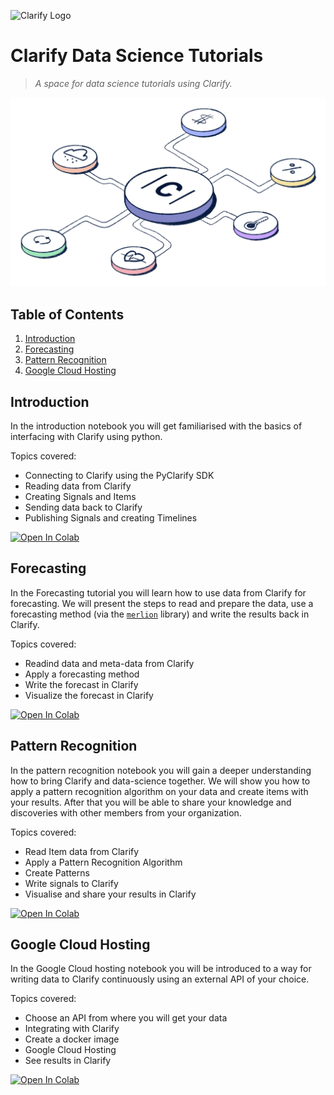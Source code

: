![Clarify Logo](https://global-uploads.webflow.com/5e81e464dad44d3a9a32d1f4/5ed10fc3f1ff8467f4466786_logo.svg)

# Clarify Data Science Tutorials

> _A space for data science tutorials using Clarify._

![doodle](media/light-3.png)

## Table of Contents

1. [Introduction](#intro)
2. [Forecasting](#forecasting)
3. [Pattern Recognition](#pattern)
4. [Google Cloud Hosting](#hosting)


<a name="intro"></a>

## Introduction

In the introduction notebook you will get familiarised with the basics of interfacing with Clarify using python.

Topics covered:

- Connecting to Clarify using the PyClarify SDK
- Reading data from Clarify
- Creating Signals and Items
- Sending data back to Clarify
- Publishing Signals and creating Timelines


[![Open In Colab](https://colab.research.google.com/assets/colab-badge.svg)](https://colab.research.google.com/github/clarify/data-science-tutorials/blob/main/tutorials/Introduction.ipynb)

## <a name="forecasting"></a> Forecasting

In the Forecasting tutorial you will learn how to use data from Clarify for forecasting. We will present the steps to read and prepare the data, use a forecasting method (via the [`merlion`](https://github.com/salesforce/Merlion) library) and write the results back in Clarify.

Topics covered:

- Readind data and meta-data from Clarify
- Apply a forecasting method
- Write the forecast in Clarify
- Visualize the forecast in Clarify

[![Open In Colab](https://colab.research.google.com/assets/colab-badge.svg)](https://colab.research.google.com/github/clarify/data-science-tutorials/blob/main/tutorials/Forecasting.ipynb)

<a name="pattern"></a>

## Pattern Recognition

In the pattern recognition notebook you will gain a deeper understanding how to bring Clarify and data-science together. We will show you how to apply a pattern recognition algorithm on your data and create items with your results. After that you will be able to share your knowledge and discoveries with other members from your organization.

Topics covered:

- Read Item data from Clarify
- Apply a Pattern Recognition Algorithm
- Create Patterns
- Write signals to Clarify
- Visualise and share your results in Clarify


[![Open In Colab](https://colab.research.google.com/assets/colab-badge.svg)](https://colab.research.google.com/github/clarify/data-science-tutorials/blob/main/tutorials/Pattern%20Recognition.ipynb)

<a name="hosting"></a>

## Google Cloud Hosting

In the Google Cloud hosting notebook you will be introduced to a way for writing data to Clarify continuously using an external API of your choice.

Topics covered:

- Choose an API from where you will get your data
- Integrating with Clarify
- Create a docker image
- Google Cloud Hosting
- See results in Clarify


[![Open In Colab](https://colab.research.google.com/assets/colab-badge.svg)](https://colab.research.google.com/github/clarify/data-science-tutorials/blob/main/tutorials/Google%20Cloud%20Hosting.ipynb)

